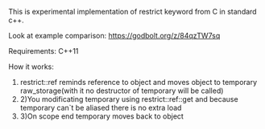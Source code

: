 This is experimental implementation of restrict keyword from C in standard c++.

Look at example comparison: https://godbolt.org/z/84qzTW7sq

Requirements: C++11

How it works:
<ol>
<li>restrict::ref reminds reference to object and moves object to temporary raw_storage(with it no destructor of temporary will be called)</li>
<li>2)You modificating temporary using restrict::ref::get and because temporary can`t be aliased there is no extra load</li>
<li>3)On scope end temporary moves back to object</li>
</ol>
